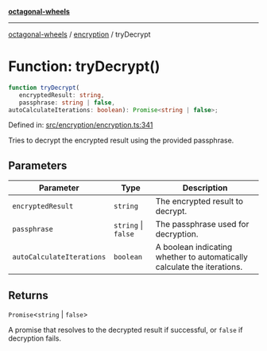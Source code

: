 [**octagonal-wheels**](../../../../README.md)

***

[octagonal-wheels](../../../../globals.md) / [encryption](../README.md) / tryDecrypt

# Function: tryDecrypt()

```ts
function tryDecrypt(
   encryptedResult: string, 
   passphrase: string | false, 
autoCalculateIterations: boolean): Promise<string | false>;
```

Defined in: [src/encryption/encryption.ts:341](https://github.com/vrtmrz/octagonal-wheels/blob/main/src/encryption/encryption.ts#L341)

Tries to decrypt the encrypted result using the provided passphrase.

## Parameters

| Parameter | Type | Description |
| ------ | ------ | ------ |
| `encryptedResult` | `string` | The encrypted result to decrypt. |
| `passphrase` | `string` \| `false` | The passphrase used for decryption. |
| `autoCalculateIterations` | `boolean` | A boolean indicating whether to automatically calculate the iterations. |

## Returns

`Promise`\<`string` \| `false`\>

A promise that resolves to the decrypted result if successful, or `false` if decryption fails.

